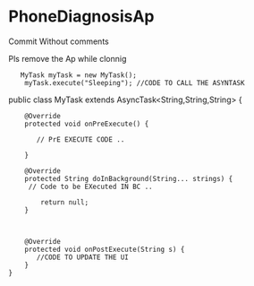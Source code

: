 # PhoneDiagnosisAp
Commit Without comments

Pls remove the Ap while clonnig


       MyTask myTask = new MyTask();
        myTask.execute("Sleeping"); //CODE TO CALL THE ASYNTASK

  public class MyTask extends AsyncTask<String,String,String> {



        @Override
        protected void onPreExecute() {

           // PrE EXECUTE CODE ..

        }

        @Override
        protected String doInBackground(String... strings) {
         // Code to be EXecuted IN BC ..

            return null;
        }



        @Override
        protected void onPostExecute(String s) {
           //CODE TO UPDATE THE UI
        }
    }
